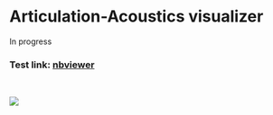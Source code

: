 # Articulation-Acoustics visualizer

In progress

### Test link: [nbviewer](http://nbviewer.jupyter.org/github/jaekookang/artic_acous_ucm/blob/master/_test_simple/forward_test.ipynb?flush_cache=true)

<br />

![](test.gif)

